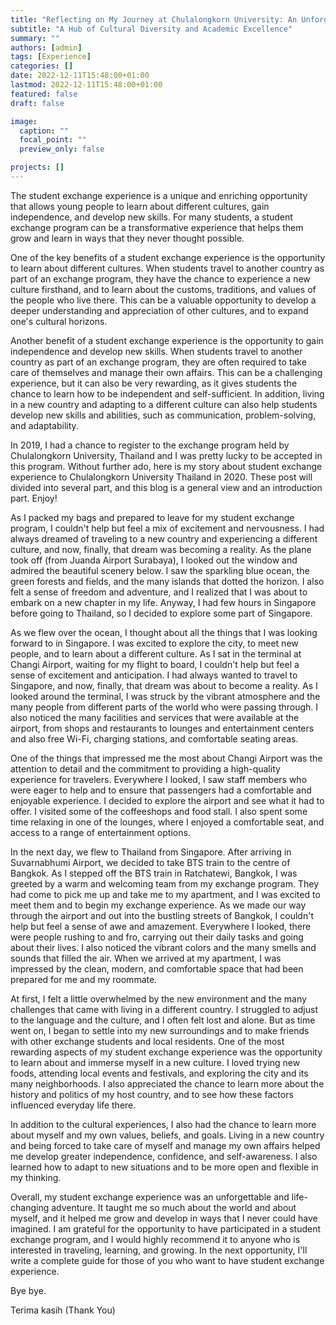 ```yaml
---
title: "Reflecting on My Journey at Chulalongkorn University: An Unforgettable Student Exchange Experience"
subtitle: "A Hub of Cultural Diversity and Academic Excellence"
summary: ""
authors: [admin]
tags: [Experience]
categories: []
date: 2022-12-11T15:48:00+01:00
lastmod: 2022-12-11T15:48:00+01:00
featured: false
draft: false

image:
  caption: ""
  focal_point: ""
  preview_only: false

projects: []
---
```


The student exchange experience is a unique and enriching opportunity that allows young people to learn about different cultures, gain independence, and develop new skills. For many students, a student exchange program can be a transformative experience that helps them grow and learn in ways that they never thought possible.

One of the key benefits of a student exchange experience is the opportunity to learn about different cultures. When students travel to another country as part of an exchange program, they have the chance to experience a new culture firsthand, and to learn about the customs, traditions, and values of the people who live there. This can be a valuable opportunity to develop a deeper understanding and appreciation of other cultures, and to expand one's cultural horizons.

Another benefit of a student exchange experience is the opportunity to gain independence and develop new skills. When students travel to another country as part of an exchange program, they are often required to take care of themselves and manage their own affairs. This can be a challenging experience, but it can also be very rewarding, as it gives students the chance to learn how to be independent and self-sufficient. In addition, living in a new country and adapting to a different culture can also help students develop new skills and abilities, such as communication, problem-solving, and adaptability.

In 2019, I had a chance to register to the exchange program held by Chulalongkorn University, Thailand and I was pretty lucky to be accepted in this program. Without further ado, here is my story about student exchange experience to Chulalongkorn University Thailand in 2020. These post will divided into several part, and this blog is a general view and an introduction part. Enjoy!

As I packed my bags and prepared to leave for my student exchange program, I couldn't help but feel a mix of excitement and nervousness. I had always dreamed of traveling to a new country and experiencing a different culture, and now, finally, that dream was becoming a reality. As the plane took off (from Juanda Airport Surabaya), I looked out the window and admired the beautiful scenery below. I saw the sparkling blue ocean, the green forests and fields, and the many islands that dotted the horizon. I also felt a sense of freedom and adventure, and I realized that I was about to embark on a new chapter in my life. Anyway, I had few hours in Singapore before going to Thailand, so I decided to explore some part of Singapore.

As we flew over the ocean, I thought about all the things that I was looking forward to in Singapore. I was excited to explore the city, to meet new people, and to learn about a different culture. As I sat in the terminal at Changi Airport, waiting for my flight to board, I couldn't help but feel a sense of excitement and anticipation. I had always wanted to travel to Singapore, and now, finally, that dream was about to become a reality. As I looked around the terminal, I was struck by the vibrant atmosphere and the many people from different parts of the world who were passing through. I also noticed the many facilities and services that were available at the airport, from shops and restaurants to lounges and entertainment centers and also free Wi-Fi, charging stations, and comfortable seating areas.

One of the things that impressed me the most about Changi Airport was the attention to detail and the commitment to providing a high-quality experience for travelers. Everywhere I looked, I saw staff members who were eager to help and to ensure that passengers had a comfortable and enjoyable experience. I decided to explore the airport and see what it had to offer. I visited some of the coffeeshops and food stall. I also spent some time relaxing in one of the lounges, where I enjoyed a comfortable seat, and access to a range of entertainment options.

In the next day, we flew to Thailand from Singapore. After arriving in Suvarnabhumi Airport, we decided to take BTS train to the centre of Bangkok. As I stepped off the BTS train in Ratchatewi, Bangkok, I was greeted by a warm and welcoming team from my exchange program. They had come to pick me up and take me to my apartment, and I was excited to meet them and to begin my exchange experience. As we made our way through the airport and out into the bustling streets of Bangkok, I couldn't help but feel a sense of awe and amazement. Everywhere I looked, there were people rushing to and fro, carrying out their daily tasks and going about their lives. I also noticed the vibrant colors and the many smells and sounds that filled the air. When we arrived at my apartment, I was impressed by the clean, modern, and comfortable space that had been prepared for me and my roommate.

At first, I felt a little overwhelmed by the new environment and the many challenges that came with living in a different country. I struggled to adjust to the language and the culture, and I often felt lost and alone. But as time went on, I began to settle into my new surroundings and to make friends with other exchange students and local residents. One of the most rewarding aspects of my student exchange experience was the opportunity to learn about and immerse myself in a new culture. I loved trying new foods, attending local events and festivals, and exploring the city and its many neighborhoods. I also appreciated the chance to learn more about the history and politics of my host country, and to see how these factors influenced everyday life there.

In addition to the cultural experiences, I also had the chance to learn more about myself and my own values, beliefs, and goals. Living in a new country and being forced to take care of myself and manage my own affairs helped me develop greater independence, confidence, and self-awareness. I also learned how to adapt to new situations and to be more open and flexible in my thinking.

Overall, my student exchange experience was an unforgettable and life-changing adventure. It taught me so much about the world and about myself, and it helped me grow and develop in ways that I never could have imagined. I am grateful for the opportunity to have participated in a student exchange program, and I would highly recommend it to anyone who is interested in traveling, learning, and growing. In the next opportunity, I'll write a complete guide for those of you who want to have student exchange experience.

Bye bye.

Terima kasih (Thank You)